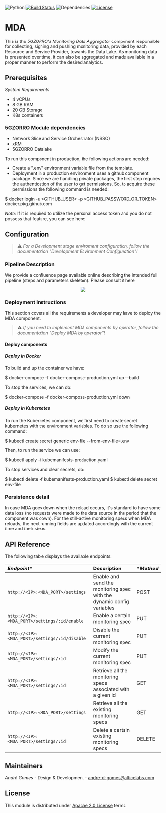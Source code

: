 ![Python](https://img.shields.io/badge/python-v3.6+-blue.svg)
[![Build Status](https://travis-ci.org/anfederico/Clairvoyant.svg?branch=master)](https://travis-ci.org/anfederico/Clairvoyant)
![Dependencies](https://img.shields.io/badge/dependencies-up%20to%20date-brightgreen.svg)
[![License](https://img.shields.io/badge/license-Apache-blue.svg)](https://opensource.org/licenses/Apache-2.0)

# MDA
This is the _5GZORRO's Monitoring Data Aggregator_ component responsible for collecting, signing and pushing monitoring data, provided by each Resource and Service Provider, towards the Data Lake. As monitoring data is presented over time, it can also be aggregated and made available in a proper manner to perform the desired analytics.

## Prerequisites
*System Requirements*
* 4 vCPUs
* 8 GB RAM
* 20 GB Storage
* K8s containers

### 5GZORRO Module dependencies
- Network Slice and Service Orchestrator (NSSO)
- xRM
- 5GZORRO Datalake

To run this component in production, the following actions are needed:
* Create a ".env" environment variable file from the template.
* Deployment in a production environment uses a github component package. Since we are handling private packages, the first step requires the authentication of the user to get permissions. So, to acquire these permissions the following command is needed:

$ docker login -u <GITHUB_USER> -p <GITHUB_PASSWORD_OR_TOKEN>  docker.pkg.github.com

*Note:* If it is required to utilize the personal access token and you do not possess that feature, you can see here:

## Configuration

> :warning: *For a Development stage enviroment configuration, follow the documentation "Development Environment Configuration"!*

### Pipeline Description

We provide a confluence page available online describing the intended full pipeline (steps and parameters skeleton). Please consult it here

<p align="center">
  <img src="https://user-images.githubusercontent.com/32877599/113858543-c07bdc80-979b-11eb-8b52-60dbaf963d63.png" />
</p>

### Deployment Instructions
This section covers all the requirements a developer may have to deploy the MDA component.
> :warning: *If you need to implement MDA components by operator, follow the documentation "Deploy MDA by operator"!*

#### Deploy components
 
##### Deploy in Docker
To build and up the container we have:

$ docker-compose -f docker-compose-production.yml up --build

To stop the services, we can do:

$ docker-compose -f docker-compose-production.yml down


##### Deploy in Kubernetes
To run the Kubernetes component, we first need to create secret kubernetes with the environment variables. To do so use the following command:

$ kubectl create secret generic env-file --from-env-file=.env

Then, to run the service we can use:

$ kubectl apply -f kubemanifests-production.yaml

To stop services and clear secrets, do:

$ kubectl delete -f kubemanifests-production.yaml
$ kubectl delete secret env-file


### Persistence detail

In case MDA goes down when the reload occurs, it's standard to have some data loss (no requests were made to the data source in the period that the component was down). For the still-active monitoring specs when MDA reloads, the next running fields are updated accordingly with the current time and their steps.

## API Reference
The following table displays the available endpoints:

*Endpoint**|**Description**|**Method*
|:----|:----|:----
`http://<IP>:<MDA_PORT>/settings`|Enable and send the monitoring spec with the dynamic config variables|POST
`http://<IP>:<MDA_PORT>/settings/:id/enable`|Enable a certain monitoring spec|PUT
`http://<IP>:<MDA_PORT>/settings/:id/disable`|Disable the current monitoring spec|PUT
`http://<IP>:<MDA_PORT>/settings/:id`|Modify the current monitoring spec|PUT
`http://<IP>:<MDA_PORT>/settings/:id`|Retrieve all the monitoring specs associated with a given id|GET
`http://<IP>:<MDA_PORT>/settings`|Retrieve all the existing monitoring specs|GET
`http://<IP>:<MDA_PORT>/settings/:id`|Delete a certain existing monitoring specs|DELETE

## Maintainers
*André Gomes* - Design & Development - andre-d-gomes@alticelabs.com

## License
This module is distributed under [Apache 2.0 License](LICENSE) terms.
